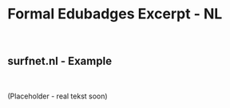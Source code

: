 Formal Edubadges Excerpt - NL
=============================

 

surfnet.nl - Example
--------------------

 

(Placeholder - real tekst soon)
